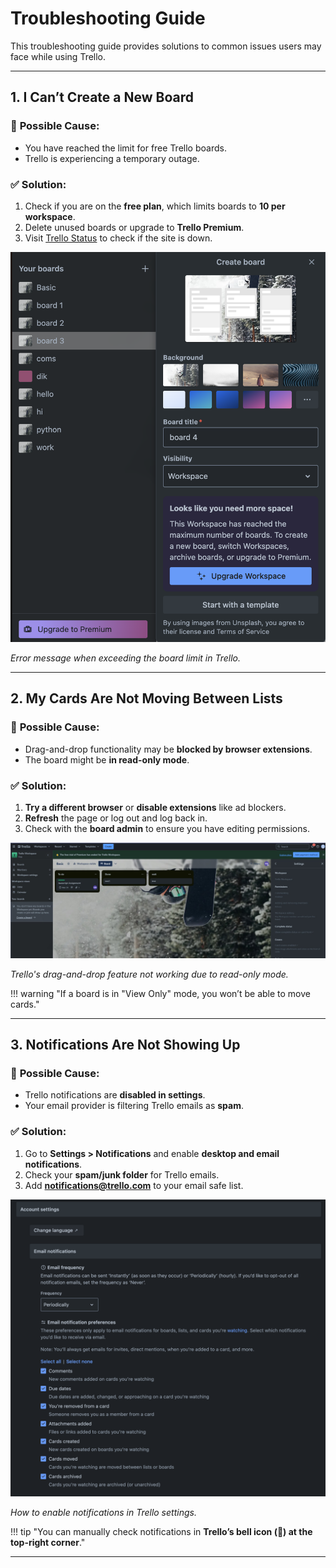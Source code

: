 # Troubleshooting Guide  

This troubleshooting guide provides solutions to common issues users may face while using Trello.

---

## **1. I Can’t Create a New Board**  

### 🔹 **Possible Cause:**  
- You have reached the limit for free Trello boards.
- Trello is experiencing a temporary outage.

### ✅ **Solution:**  
1. Check if you are on the **free plan**, which limits boards to **10 per workspace**.  
2. Delete unused boards or upgrade to **Trello Premium**.  
3. Visit [Trello Status](https://trello.status.atlassian.com/) to check if the site is down.  

![Screenshot](../img/trello_board_error.png)

*Error message when exceeding the board limit in Trello.*  

---

## **2. My Cards Are Not Moving Between Lists**  

### 🔹 **Possible Cause:**  
- Drag-and-drop functionality may be **blocked by browser extensions**.  
- The board might be **in read-only mode**.  

### ✅ **Solution:**  
1. **Try a different browser** or **disable extensions** like ad blockers.  
2. **Refresh** the page or log out and log back in.  
3. Check with the **board admin** to ensure you have editing permissions.  

![Screenshot](../img/trello_drag_and_drop_error.png)

*Trello's drag-and-drop feature not working due to read-only mode.*  

!!! warning "If a board is in "View Only" mode, you won’t be able to move cards."  

---

## **3. Notifications Are Not Showing Up**  

### 🔹 **Possible Cause:**  
- Trello notifications are **disabled in settings**.  
- Your email provider is filtering Trello emails as **spam**.  

### ✅ **Solution:**  
1. Go to **Settings > Notifications** and enable **desktop and email notifications**.  
2. Check your **spam/junk folder** for Trello emails.  
3. Add **notifications@trello.com** to your email safe list.  

![Screenshot](../img/trello_enable_notifications.png)

*How to enable notifications in Trello settings.*  

!!! tip "You can manually check notifications in **Trello’s bell icon (🔔) at the top-right corner**."

---
